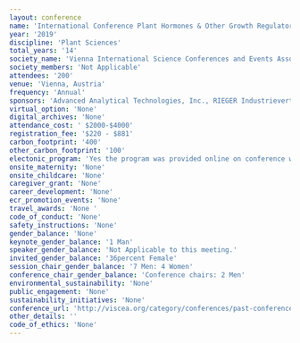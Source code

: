 ```yaml
---
layout: conference 
name: 'International Conference Plant Hormones & Other Growth Regulators'
year: '2019'
discipline: 'Plant Sciences'
total_years: '14'
society_name: 'Vienna International Science Conferences and Events Association'
society_members: 'Not Applicable'
attendees: '200'
venue: 'Vienna, Austria'
frequency: 'Annual'
sponsors: 'Advanced Analytical Technologies, Inc., RIEGER Industrievertretungen GmbH, New England Biolabs GmbH, Regent Instruments, Rijk Zwaan Zaadteelt, OlChemIm s.r.o., PhytoAB Inc., Labxperts, Conviron, Berthold Technologies GmbH, Aralab'
virtual_option: 'None'
digital_archives: 'None'
attendance_cost: ' $2000-$4000'
registration_fee: '$220 - $881'
carbon_footprint: '400'
other_carbon_footprint: '100'
electonic_program: 'Yes the program was provided online on conference website as .pdf file.'
onsite_maternity: 'None'
onsite_childcare: 'None'
caregiver_grant: 'None'
career_development: 'None'
ecr_promotion_events: 'None'
travel_awards: 'None '
code_of_conduct: 'None'
safety_instructions: 'None'
gender_balance: 'None'
keynote_gender_balance: '1 Man'
speaker_gender_balance: 'Not Applicable to this meeting.'
invited_gender_balance: '36percent Female'
session_chair_gender_balance: '7 Men: 4 Women'
conference_chair_gender_balance: 'Conference chairs: 2 Men'
environmental_sustainability: 'None'
public_engagement: 'None'
sustainability_initiatives: 'None'
conference_url: 'http://viscea.org/category/conferences/past-conferences/'
other_details: ''
code_of_ethics: 'None'
---
```

